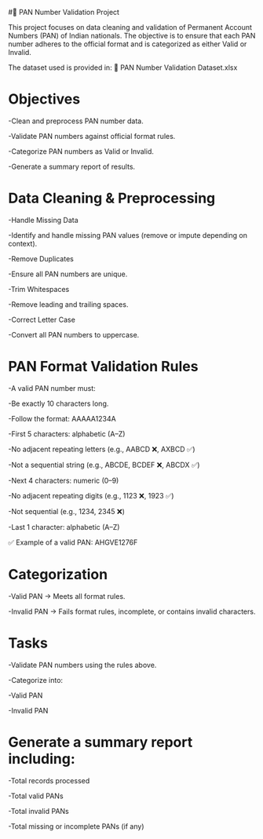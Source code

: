 #📝 PAN Number Validation Project

This project focuses on data cleaning and validation of Permanent Account Numbers (PAN) of Indian nationals. The objective is to ensure that each PAN number adheres to the official format and is categorized as either Valid or Invalid.

The dataset used is provided in:
📂 PAN Number Validation Dataset.xlsx

# Objectives

-Clean and preprocess PAN number data.

-Validate PAN numbers against official format rules.

-Categorize PAN numbers as Valid or Invalid.

-Generate a summary report of results.

# Data Cleaning & Preprocessing

-Handle Missing Data

 -Identify and handle missing PAN values (remove or impute depending on context).

-Remove Duplicates

 -Ensure all PAN numbers are unique.

-Trim Whitespaces

 -Remove leading and trailing spaces.

-Correct Letter Case

 -Convert all PAN numbers to uppercase.

# PAN Format Validation Rules

 -A valid PAN number must:

 -Be exactly 10 characters long.

 -Follow the format: AAAAA1234A

 -First 5 characters: alphabetic (A–Z)

 -No adjacent repeating letters (e.g., AABCD ❌, AXBCD ✅)

 -Not a sequential string (e.g., ABCDE, BCDEF ❌, ABCDX ✅)

 -Next 4 characters: numeric (0–9)

 -No adjacent repeating digits (e.g., 1123 ❌, 1923 ✅)

 -Not sequential (e.g., 1234, 2345 ❌)

 -Last 1 character: alphabetic (A–Z)

✅ Example of a valid PAN: AHGVE1276F

# Categorization

 -Valid PAN → Meets all format rules.

 -Invalid PAN → Fails format rules, incomplete, or contains invalid characters.

# Tasks

-Validate PAN numbers using the rules above.

-Categorize into:

 -Valid PAN

 -Invalid PAN

# Generate a summary report including:

 -Total records processed

 -Total valid PANs

 -Total invalid PANs

 -Total missing or incomplete PANs (if any)
